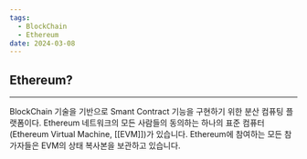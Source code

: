 ```yaml
---
tags:
  - BlockChain
  - Ethereum
date: 2024-03-08
---
```


## Ethereum?
---

BlockChain 기술을 기반으로 Smant Contract 기능을 구현하기 위한 분산 컴퓨팅 플랫폼이다.
Ethereum 네트워크의 모든 사람들의 동의하는 하나의 표준 컴퓨터 (Ethereum Virtual Machine, [[EVM]])가 있습니다. Ethereum에 참여하는 모든 참가자들은 EVM의 상태 복사본을 보관하고 있습니다.
